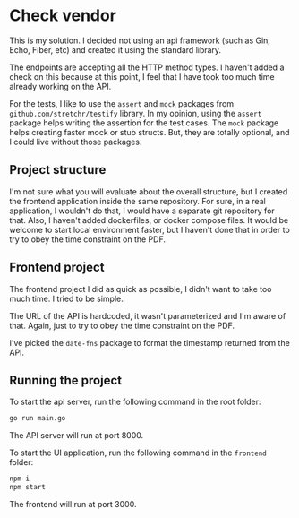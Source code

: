 # Check vendor

This is my solution. I decided not using an api framework (such as Gin, Echo, Fiber, etc) and created it using the standard library.

The endpoints are accepting all the HTTP method types. I haven't added a check on this because at this point, I feel that I have took too much time already working on the API.

For the tests, I like to use the `assert` and `mock` packages from `github.com/stretchr/testify` library. In my opinion, using the `assert` package helps writing the  assertion for the test cases. The `mock` package helps creating faster mock or stub structs. But, they are totally optional, and I could live without those packages.

## Project structure

I'm not sure what you will evaluate about the overall structure, but I created the frontend application inside the same repository. For sure, in a real application, I wouldn't do that, I would have a separate git repository for that. Also, I haven't added dockerfiles, or docker compose files. It would be welcome to start local environment faster, but I haven't done that in order to try to obey the time constraint on the PDF.

## Frontend project

The frontend project I did as quick as possible, I didn't want to take too much time. I tried to be simple. 

The URL of the API is hardcoded, it wasn't parameterized and I'm aware of that. Again, just to try to obey the time constraint on the PDF.  

I've picked the `date-fns` package to format the timestamp returned from the API. 

## Running the project

To start the api server, run the following command in the root folder:

```bash
go run main.go
```

The API server will run at port 8000. 

To start the UI application, run the following command in the `frontend` folder:

```bash
npm i
npm start
```

The frontend will run at port 3000.





